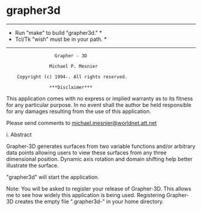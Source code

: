 # grapher3d

   ***************************************
   * Run "make" to build "grapher3d."    *
   * Tcl/Tk "wish" must be in your path. *
   ***************************************

                      Grapher - 3D

                    Michael P. Mesnier
   
        Copyright (c) 1994-. All rights reserved.
   
                    ***Disclaimer***
   
   This application comes with no express or implied
   warranty as to its fitness for any particular purpose.
   In no event shall the author be held responsible for
   any damages resulting from the use of this application.

   Please send comments to michael.mesnier@worldnet.att.net
   
   i. Abstract
   
   Grapher-3D generates surfaces from two variable functions
   and/or arbitrary data points allowing users to view these 
   surfaces from any three dimensional position.  Dynamic axis
   rotation and domain shifting help better illustrate the surface. 

   "grapher3d" will start the application. 

   Note: You will be asked to register your release of Grapher-3D. 
         This allows me to see how widely this application is being
         used.  Registering Grapher-3D creates the empty file
         ".grapher3d-<version>" in your home directory.
